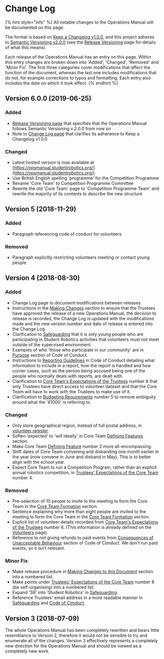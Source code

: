 # Change Log

{% hint style="info" %}
All notable changes to the Operations Manual will be documented on this page.

The format is based on [Keep a Changelog v1.0.0](https://keepachangelog.com/en/1.0.0/), and this project adheres to [Semantic Versioning v2.0.0](https://semver.org/spec/v2.0.0.html) \(see the [Release Versioning](release-versioning.md) page for details of what this means\).

Each release of the Operations Manual has an entry on this page. Within this entry changes are broken down into 'Added', 'Changed', 'Removed' and 'Minor Fix'. The first three categories cover modifications that affect the function of the document, whereas the last one includes modifications that do not, for example corrections to typos and formatting. Each entry also includes the date on which it took effect.
{% endhint %}

## Version 6.0.0 \(2019-06-25\)

### Added

* [Release Versioning page](release-versioning.md) that specifies that the Operations Manual follows Semantic Versioning v.2.0.0 from now on
* Note to [Change Log page](change-log.md) that clarifies its adherence to Keep a Changelog v1.0.0

### Changed

* Latest hosted version is now available at [https://opsmanual.studentrobotics.org/](https://opsmanual.studentrobotics.org/)
* Use British English spelling 'programme' for the Competition Programme
* Rename 'Core Team' to Competition Programme Committee
* Rewrite the old 'Core Team' page to 'Competition Programme Team' and rewrite the majority of its contents to describe the new structure

## Version 5 \(2018-11-29\)

### **Added**

* Paragraph referencing code of conduct for volunteers

### **Removed**

* Paragraph explicitly restricting volunteers meeting or contact young people 

## Version 4 \(2018-08-30\)

### Added

* Change Log page to document modifications between releases.
* Instructions in the [Making Changes](./#making-changes-to-this-document) section to ensure that the Trustees have approved the release of a new Operations Manual, the decision to release is recorded, the Change Log is updated with the modifications made and the new version number and date of release is entered into the Change Log.
* Clarification to [Safeguarding](../about-the-charity/safeguarding.md) that it is only young people who are participating in Student Robotics activities that volunteers must not meet outside of the supervised environment.
* Examples of who 'those who participate in our community' are in [Purpose](../about-the-charity/code-of-conduct.md#1-purpose) section of Code of Conduct.
* Instructions to [Reporting Guidelines](../about-the-charity/code-of-conduct.md#6-reporting-guidelines) in Code of Conduct detailing what information to include in a report, how the report is handled and how corner cases, such as the person being accused being one of the people who normally deals with reports, are dealt with.
* Clarification to [Core Team's Expectations of the Trustees](https://github.com/srobo/ops-manual/tree/d9e76a35317e628b18897f068a9332d47488e80d/annual-robotics-competition/core-team.md#core-teams-expectations-of-the-trustees) number 6 that only Trustees have direct access to volunteer dataset and that the Core Team will have to work with the Trustees to make use of it.
* Clarification to [Budgeting Requirements](../annual-robotics-competition/money-matters.md#budgeting-requirements) number 5 to remove ambiguity around what the '£1000' is referring to.

### Changed

* Only store geographical region, instead of full postal address, in [volunteer register](../annual-robotics-competition/volunteers.md).
* Soften 'expected' to 'will ideally' in Core Team [Defining Features](https://github.com/srobo/ops-manual/tree/d9e76a35317e628b18897f068a9332d47488e80d/annual-robotics-competition/core-team.md#defining-features) section.
* Make Core Team [Defining Feature](https://github.com/srobo/ops-manual/tree/d9e76a35317e628b18897f068a9332d47488e80d/annual-robotics-competition/core-team.md#defining-features) number 2 more all-encompassing.
* Shift dates of Core Team convening and disbanding one month earlier in the year \(now convene in June and disband in May\). This is to better align with the school year.
* Expect Core Team to run a Competition Program, rather than an explicit annual robotics competition, in [Trustees' Expectations of the Core Team](https://github.com/srobo/ops-manual/tree/d9e76a35317e628b18897f068a9332d47488e80d/annual-robotics-competition/core-team.md#trustees-expectations-of-the-core-team) number 4.

### Removed

* Pre-selection of 10 people to invite to the meeting to form the Core Team in the [Core Team Formation](https://github.com/srobo/ops-manual/tree/d9e76a35317e628b18897f068a9332d47488e80d/annual-robotics-competition/core-team.md#formation) section.
* Sentence explaining why more than eight people are invited to the meeting to form the Core Team in the [Core Team Formation](https://github.com/srobo/ops-manual/tree/d9e76a35317e628b18897f068a9332d47488e80d/annual-robotics-competition/core-team.md#formation) section.
* Explicit list of volunteer details recorded from [Core Team's Expectations of the Trustees](https://github.com/srobo/ops-manual/tree/d9e76a35317e628b18897f068a9332d47488e80d/annual-robotics-competition/core-team.md#core-teams-expectations-of-the-trustees) number 6. \(This information is already defined on the [Volunteers](../annual-robotics-competition/volunteers.md) page\).
* Reference to not giving refunds to paid events from [Consequences of Unacceptable Behaviour](../about-the-charity/code-of-conduct.md#5-consequences-of-unacceptable-behaviour) section of Code of Conduct. We don't run paid events, so it isn't relevant.

### Minor Fix

* Make release procedure in [Making Changes to this Document](./#making-changes-to-this-document) section into a numbered list.
* Make points under [Trustees' Expectations of the Core Team](https://github.com/srobo/ops-manual/tree/d9e76a35317e628b18897f068a9332d47488e80d/annual-robotics-competition/core-team.md#trustees-expectations-of-the-core-team) number 8 \(be self-organising\) into a numbered list.
* Expand 'SR' into 'Student Robotics' in [Safeguarding](../about-the-charity/safeguarding.md).
* Reference Trustees' email address in a more readable manner in [Safeguarding](../about-the-charity/safeguarding.md) and [Code of Conduct](../about-the-charity/code-of-conduct.md).

## Version 3 \(2018-07-09\)

The whole Operations Manual has been completely rewritten and bears little resemblance to Version 2, therefore it would not be sensible to try and enumerate all of the changes. Version 3 effectively represents a completely new direction for the Operations Manual and should be viewed as a completely new work.

